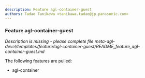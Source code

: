 ```yaml
---
description: Feature agl-container-guest
authors: Tadao Tanikawa <tanikawa.tadao@jp.panasonic.com>
---
```


### Feature agl-container-guest

*Description is missing - please complete file meta-agl-devel/templates/feature/agl-container-guest/README_feature_agl-container-guest.md*

The following features are pulled:

* agl-container

